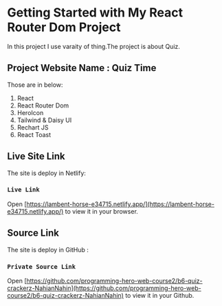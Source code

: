 # Getting Started with My React Router Dom Project

In this project I use varaity of thing.The project is about Quiz.

## Project Website Name : Quiz Time

Those are in below:

1. React
2. React Router Dom
3. HeroIcon
4. Tailwind & Daisy UI
5. Rechart JS
6. React Toast

## Live Site Link

The site is deploy in Netlify:

### `Live Link`

Open [https://lambent-horse-e34715.netlify.app/](https://lambent-horse-e34715.netlify.app/) to view it in your browser.

## Source  Link

The site is deploy in GitHub :

### `Private Source Link`

Open [https://github.com/programming-hero-web-course2/b6-quiz-crackerz-NahianNahin](https://github.com/programming-hero-web-course2/b6-quiz-crackerz-NahianNahin) to view it in your Github.


